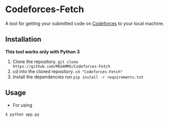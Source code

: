 # Codeforces-Fetch
A tool for getting your submitted code on [Codeforces](https://codeforces.com/) to your local machine.
## Installation
**This tool works only with Python 3**
1. Clone the repository. `git clone https://github.com/MEGAMMS/Codeforces-Fetch`
1. cd into the cloned repository. `cd "Codeforces-Fetch"`
1. Install the dependencies run `pip install -r requirements.txt`
## Usage
- For using 
```
$ python app.py
```
